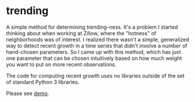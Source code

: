 # trending
A simple method for determining trending-ness. It's a problem I started thinking about when working at Zillow, where the "hotness" of neighborhoods was of interest. I realized there wasn't a simple, generalized way to detect recent growth in a time series that didn't involve a number of hand-chosen parameters. So I came up with this method, which has just one parameter that can be chosen intuitively based on how much weight you want to put on more recent observations.

The code for computing recent growth uses no libraries outside of the set of standard Python 3 libraries.

Please see [demo](https://github.com/sipolac/trending/demo.ipynb).
